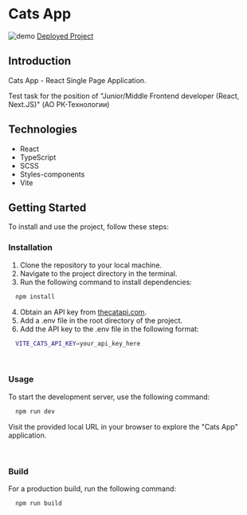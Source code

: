 # Cats App

![demo](https://github.com/user-attachments/assets/4782b16c-0614-44dd-8df9-25b3230c32d5)
[Deployed Project](https://cats-app-mauve.vercel.app)

## Introduction

Cats App - React Single Page Application.

Test task for the position of "Junior/Middle Frontend developer (React, Next.JS)" (АО РК-Технологии)

## Technologies

- React
- TypeScript
- SCSS
- Styles-components
- Vite

## Getting Started

To install and use the project, follow these steps:

### Installation

1. Clone the repository to your local machine.
2. Navigate to the project directory in the terminal.
3. Run the following command to install dependencies:

```sh
  npm install
```

4. Obtain an API key from [thecatapi.com](https://thecatapi.com).
5. Add a .env file in the root directory of the project.
6. Add the API key to the .env file in the following format:

```sh
  VITE_CATS_API_KEY=your_api_key_here
```


<br/>

### Usage

To start the development server, use the following command:

```sh
  npm run dev
```

Visit the provided local URL in your browser to explore the "Cats App" application.

<br/>

### Build

For a production build, run the following command:

```sh
  npm run build
```
